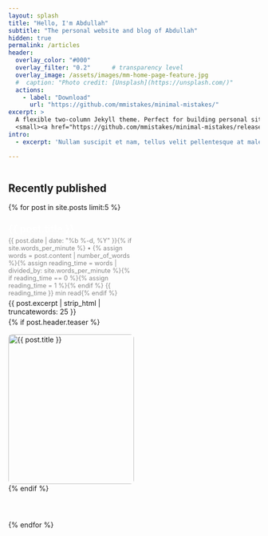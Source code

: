 ```yaml
---
layout: splash
title: "Hello, I'm Abdullah"
subtitle: "The personal website and blog of Abdullah"
hidden: true
permalink: /articles
header:
  overlay_color: "#000"
  overlay_filter: "0.2"      # transparency level
  overlay_image: /assets/images/mm-home-page-feature.jpg
  #  caption: "Photo credit: [Unsplash](https://unsplash.com/)"
  actions:
    - label: "Download"
      url: "https://github.com/mmistakes/minimal-mistakes/"
excerpt: >
  A flexible two-column Jekyll theme. Perfect for building personal sites, blogs, and portfolios.<br />
  <small><a href="https://github.com/mmistakes/minimal-mistakes/releases/tag/4.27.3">Latest release v4.27.3</a></small>
intro:
  - excerpt: 'Nullam suscipit et nam, tellus velit pellentesque at malesuada, enim eaque. Quis nulla, netus tempor in diam gravida tincidunt, *proin faucibus* voluptate felis id sollicitudin. Centered with `type="center"`'

---
```


<div class="recent-posts" style="width: 50%; float: left; padding-right: 1rem;">
  <h2>Recently published</h2>
  <div class="entries-list" style="text-align: left;">
    {% for post in site.posts limit:5 %}
      <article class="recent-post archive__item" style="margin-bottom: 2rem; padding-bottom: 1.5rem;">
        <h3 style="margin-bottom: 0.2em;"><a href="{{ post.url }}" style="text-decoration: none; color: white; font-weight: bold; font-size: 1.2em;" onmouseover="this.style.textDecoration='underline'" onmouseout="this.style.textDecoration='none'">{{ post.title }}</a></h3>
        <p class="post-meta" style="color: #888; font-size: 0.9em; margin: 0.2em 0;">{{ post.date | date: "%b %-d, %Y" }}{% if site.words_per_minute %} • {% assign words = post.content | number_of_words %}{% assign reading_time = words | divided_by: site.words_per_minute %}{% if reading_time == 0 %}{% assign reading_time = 1 %}{% endif %} {{ reading_time }} min read{% endif %}</p>
        <p style="margin: 0.3em 0;">{{ post.excerpt | strip_html | truncatewords: 25 }}</p>
        {% if post.header.teaser %}
          <div class="archive__item-teaser" style="margin-top: 1rem;">
            <a href="{{ post.url }}" class="post-thumbnail">
              <img src="{{ post.header.teaser | relative_url }}" alt="{{ post.title }}" style="width: 100%; height: 300px; object-fit: cover; border-radius: 8px;">
            </a>
          </div>
        {% endif %}
      </article>
    {% endfor %}
  </div>
</div>
<div style="clear: both;"></div>
